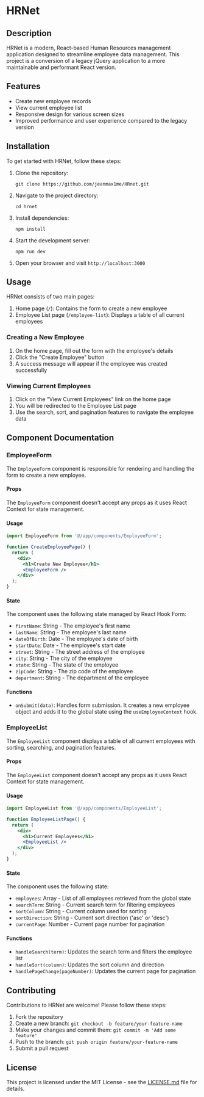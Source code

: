 # HRNet

## Description

HRNet is a modern, React-based Human Resources management application designed to streamline employee data management. This project is a conversion of a legacy jQuery application to a more maintainable and performant React version.

## Features

- Create new employee records
- View current employee list
- Responsive design for various screen sizes
- Improved performance and user experience compared to the legacy version

## Installation

To get started with HRNet, follow these steps:

1. Clone the repository:
   ```
   git clone https://github.com/jeanmax1me/HRnet.git
   ```

2. Navigate to the project directory:
   ```
   cd hrnet
   ```

3. Install dependencies:
   ```
   npm install
   ```

4. Start the development server:
   ```
   npm run dev
   ```

5. Open your browser and visit `http://localhost:3000`

## Usage

HRNet consists of two main pages:

1. Home page (`/`): Contains the form to create a new employee
2. Employee List page (`/employee-list`): Displays a table of all current employees

### Creating a New Employee

1. On the home page, fill out the form with the employee's details
2. Click the "Create Employee" button
3. A success message will appear if the employee was created successfully

### Viewing Current Employees

1. Click on the "View Current Employees" link on the home page
2. You will be redirected to the Employee List page
3. Use the search, sort, and pagination features to navigate the employee data

## Component Documentation

### EmployeeForm

The `EmployeeForm` component is responsible for rendering and handling the form to create a new employee.

#### Props

The `EmployeeForm` component doesn't accept any props as it uses React Context for state management.

#### Usage

```jsx
import EmployeeForm from '@/app/components/EmployeeForm';

function CreateEmployeePage() {
  return (
    <div>
      <h1>Create New Employee</h1>
      <EmployeeForm />
    </div>
  );
}
```

#### State

The component uses the following state managed by React Hook Form:

- `firstName`: String - The employee's first name
- `lastName`: String - The employee's last name
- `dateOfBirth`: Date - The employee's date of birth
- `startDate`: Date - The employee's start date
- `street`: String - The street address of the employee
- `city`: String - The city of the employee
- `state`: String - The state of the employee
- `zipCode`: String - The zip code of the employee
- `department`: String - The department of the employee

#### Functions

- `onSubmit(data)`: Handles form submission. It creates a new employee object and adds it to the global state using the `useEmployeeContext` hook.

### EmployeeList

The `EmployeeList` component displays a table of all current employees with sorting, searching, and pagination features.

#### Props

The `EmployeeList` component doesn't accept any props as it uses React Context for state management.

#### Usage

```jsx
import EmployeeList from '@/app/components/EmployeeList';

function EmployeeListPage() {
  return (
    <div>
      <h1>Current Employees</h1>
      <EmployeeList />
    </div>
  );
}
```

#### State

The component uses the following state:

- `employees`: Array - List of all employees retrieved from the global state
- `searchTerm`: String - Current search term for filtering employees
- `sortColumn`: String - Current column used for sorting
- `sortDirection`: String - Current sort direction ('asc' or 'desc')
- `currentPage`: Number - Current page number for pagination

#### Functions

- `handleSearch(term)`: Updates the search term and filters the employee list
- `handleSort(column)`: Updates the sort column and direction
- `handlePageChange(pageNumber)`: Updates the current page for pagination

## Contributing

Contributions to HRNet are welcome! Please follow these steps:

1. Fork the repository
2. Create a new branch: `git checkout -b feature/your-feature-name`
3. Make your changes and commit them: `git commit -m 'Add some feature'`
4. Push to the branch: `git push origin feature/your-feature-name`
5. Submit a pull request

## License

This project is licensed under the MIT License - see the [LICENSE.md](LICENSE.md) file for details.